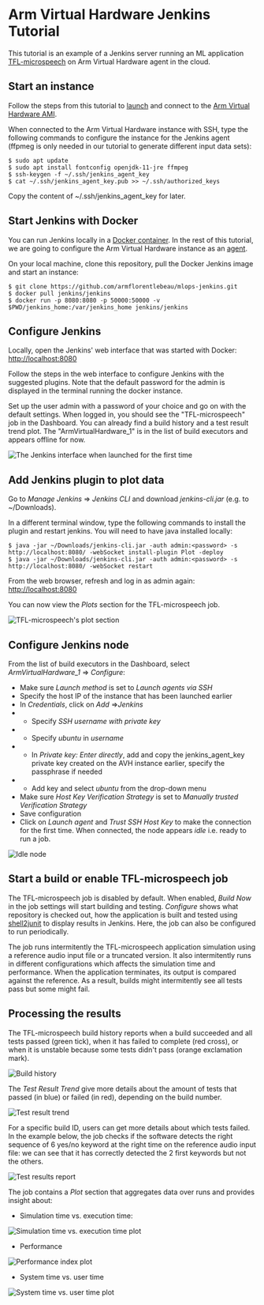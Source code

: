 # Arm Virtual Hardware Jenkins Tutorial

This tutorial is an example of a Jenkins server running an ML application [TFL-microspeech](https://github.com/ARM-software/VHT-TFLmicrospeech) on Arm Virtual Hardware agent in the cloud.

## Start an instance

Follow the steps from this tutorial to [launch](https://github.com/ARM-software/Tool-Solutions/tree/master/mlops-cloud#amilaunch) and connect to the [Arm Virtual Hardware AMI](https://github.com/ARM-software/Tool-Solutions/tree/master/mlops-cloud#console).

When connected to the Arm Virtual Hardware instance with SSH, type the following commands to configure the instance for the Jenkins agent (ffpmeg is only needed in our tutorial to generate different input data sets):

```
$ sudo apt update
$ sudo apt install fontconfig openjdk-11-jre ffmpeg
$ ssh-keygen -f ~/.ssh/jenkins_agent_key
$ cat ~/.ssh/jenkins_agent_key.pub >> ~/.ssh/authorized_keys
```

Copy the content of ~/.ssh/jenkins_agent_key for later.

## Start Jenkins with Docker

You can run Jenkins locally in a [Docker container](https://github.com/jenkinsci/docker/blob/master/README.md). In the rest of this tutorial, we are going to configure the Arm Virtual Hardware instance as an [agent](https://www.jenkins.io/doc/book/using/using-agents/).

On your local machine, clone this repository, pull the Docker Jenkins image and start an instance:

```
$ git clone https://github.com/armflorentlebeau/mlops-jenkins.git
$ docker pull jenkins/jenkins
$ docker run -p 8080:8080 -p 50000:50000 -v $PWD/jenkins_home:/var/jenkins_home jenkins/jenkins
```

## Configure Jenkins

Locally, open the Jenkins' web interface that was started with Docker: [http://localhost:8080](http://localhost:8080)

Follow the steps in the web interface to configure Jenkins with the suggested plugins. Note that the default password for the admin is displayed in the terminal running the docker instance.

Set up the user admin with a password of your choice and go on with the default settings. When logged in, you should see the "TFL-microspeech" job in the Dashboard. You can already find a build history and a test result trend plot. The "ArmVirtualHardware_1" is in the list of build executors and appears offline for now.

![The Jenkins interface when launched for the first time](img/firstlaunch.png)

## Add Jenkins plugin to plot data

Go to *Manage Jenkins* => *Jenkins CLI* and download *jenkins-cli.jar* (e.g. to ~/Downloads).

In a different terminal window, type the following commands to install the plugin and restart jenkins. You will need to have java installed locally:

```
$ java -jar ~/Downloads/jenkins-cli.jar -auth admin:<password> -s http://localhost:8080/ -webSocket install-plugin Plot -deploy
$ java -jar ~/Downloads/jenkins-cli.jar -auth admin:<password> -s http://localhost:8080/ -webSocket restart
```

From the web browser, refresh and log in as admin again: [http://localhost:8080](http://localhost:8080)

You can now view the *Plots* section for the TFL-microspeech job.

![TFL-microspeech's plot section](img/plotsection.png)

## Configure Jenkins node

From the list of build executors in the Dashboard, select *ArmVirtualHardware_1* => *Configure*:

- Make sure *Launch method* is set to *Launch agents via SSH*
- Specify the host IP of the instance that has been launched earlier
- In *Credentials*, click on *Add* =>*Jenkins*
- - Specify *SSH username with private key*
- - Specify _ubuntu_ in *username*
- - In *Private key: Enter directly*, add and copy the jenkins\_agent\_key private key created on the AVH instance earlier, specify the passphrase if needed
- - Add key and select *ubuntu* from the drop-down menu
- Make sure *Host Key Verification Strategy* is set to *Manually trusted Verification Strategy*
- Save configuration
- Click on *Launch agent* and *Trust SSH Host Key* to make the connection for the first time. When connected, the node appears *idle* i.e. ready to run a job.

![Idle node](img/online.png)

## Start a build or enable TFL-microspeech job

The TFL-microspeech job is disabled by default. When enabled, *Build Now* in the job settings will start building and testing. *Configure* shows what repository is checked out, how the application is built and tested using [shell2junit](https://github.com/manolo/shell2junit) to display results in Jenkins. Here, the job can also be configured to run periodically.

The job runs intermitently the TFL-microspeech application simulation using a reference audio input file or a truncated version. It also intermitently runs in different configurations which affects the simulation time and performance. When the application terminates, its output is compared against the reference. As a result, builds might intermitently see all tests pass but some might fail.

## Processing the results

The TFL-microspeech build history reports when a build succeeded and all tests passed (green tick), when it has failed to complete (red cross), or when it is unstable because some tests didn't pass (orange exclamation mark).

![Build history](img/buildhist.png)

The *Test Result Trend* give more details about the amount of tests that passed (in blue) or failed (in red), depending on the build number.

![Test result trend](img/testtrend.png)

For a specific build ID, users can get more details about which tests failed. In the example below, the job checks if the software detects the right sequence of 6 yes/no keyword at the right time on the reference audio input file: we can see that it has correctly detected the 2 first keywords but not the others.

![Test results report](img/testresults.png)

The job contains a *Plot* section that aggregates data over runs and provides insight about:

- Simulation time vs. execution time:

![Simulation time vs. execution time plot](img/plotexec.png)

- Performance

![Performance index plot](img/plotperf.png)

- System time vs. user time

![System time vs. user time plot](img/plotsys.png)






